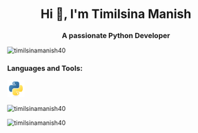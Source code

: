 <h1 align="center">Hi 👋, I'm Timilsina Manish</h1>
<h3 align="center">A passionate Python Developer</h3>

<p align="left"> <img src="https://komarev.com/ghpvc/?username=timilsinamanish40&label=Profile%20views&color=0e75b6&style=flat" alt="timilsinamanish40" /> </p>


<h3 align="left">Languages and Tools:</h3>
<p align="left"> <a href="https://www.python.org" target="_blank" rel="noreferrer"> <img src="https://raw.githubusercontent.com/devicons/devicon/master/icons/python/python-original.svg" alt="python" width="40" height="40"/> </a> </p>

<p><img align="center" src="https://github-readme-stats.vercel.app/api/top-langs?username=timilsinamanish40&show_icons=true&locale=en&layout=compact" alt="timilsinamanish40" /></p>

<p><img align="center" src="https://github-readme-streak-stats.herokuapp.com/?user=timilsinamanish40&" alt="timilsinamanish40" /></p>

